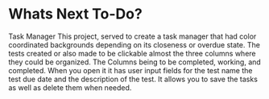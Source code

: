 # Whats Next To-Do?
Task Manager
This project, served to create a task manager that had color coordinated backgrounds depending on its closeness or overdue state. The tests created or also made to be clickable almost the three columns where they could be organized. The Columns being to be completed, working, and completed. When you open it it has user input fields for the test name the test due date and the description of the test. It allows you to save the tasks as well as delete them when needed.

